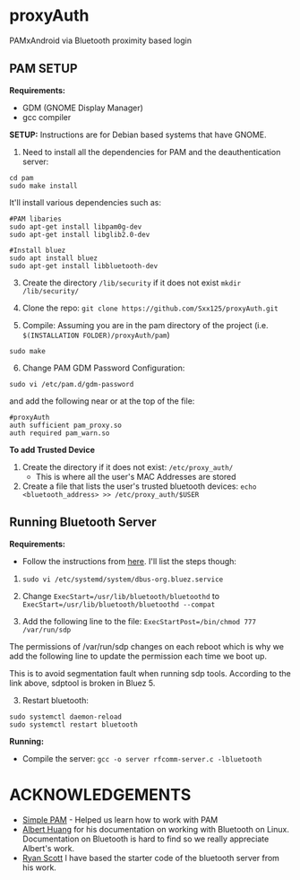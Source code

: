 # proxyAuth
PAMxAndroid via Bluetooth proximity based login

## PAM SETUP
**Requirements:**
* GDM (GNOME Display Manager)
* gcc compiler

**SETUP:**
Instructions are for Debian based systems that have GNOME.

1. Need to install all the dependencies for PAM and the deauthentication server:
```
cd pam
sudo make install
```

It'll install various dependencies such as:
```
#PAM libaries
sudo apt-get install libpam0g-dev
sudo apt-get install libglib2.0-dev

#Install bluez
sudo apt install bluez
sudo apt-get install libbluetooth-dev
```

3. Create the directory `/lib/security` if it does not exist
`mkdir /lib/security/`
 
4. Clone the repo:
`git clone https://github.com/Sxx125/proxyAuth.git`

5. Compile:
Assuming you are in the pam directory of the project (i.e. `$(INSTALLATION FOLDER)/proxyAuth/pam`)
```
sudo make
```

6. Change PAM GDM Password Configuration:
```
sudo vi /etc/pam.d/gdm-password
```
and add the following near or at the top of the file:
```
#proxyAuth
auth sufficient pam_proxy.so
auth required pam_warn.so
```

**To add Trusted Device**
1. Create the directory if it does not exist: `/etc/proxy_auth/`
    * This is where all the user's MAC Addresses are stored
2. Create a file that lists the user's trusted bluetooth devices: `echo <bluetooth_address> >> /etc/proxy_auth/$USER`

## Running Bluetooth Server

**Requirements:**

* Follow the instructions from [here](https://raspberrypi.stackexchange.com/questions/41776/failed-to-connect-to-sdp-server-on-ffffff000000-no-such-file-or-directory). I'll list the steps though:

1. `sudo vi /etc/systemd/system/dbus-org.bluez.service`

2. Change `ExecStart=/usr/lib/bluetooth/bluetoothd` to `ExecStart=/usr/lib/bluetooth/bluetoothd --compat`

3. Add the following line to the file: `ExecStartPost=/bin/chmod 777 /var/run/sdp`

The permissions of /var/run/sdp changes on each reboot which is why we add the following line to update the permission each time we boot up.

This is to avoid segmentation fault when running sdp tools. According to the link above, sdptool is broken in Bluez 5. 

3. Restart bluetooth: 
```
sudo systemctl daemon-reload
sudo systemctl restart bluetooth
```

**Running:**
* Compile the server: `gcc -o server rfcomm-server.c -lbluetooth`

# ACKNOWLEDGEMENTS
* [Simple PAM](https://github.com/beatgammit/simple-pam) - Helped us learn how to work with PAM
* [Albert Huang](https://people.csail.mit.edu/albert/bluez-intro/) for his documentation on working with Bluetooth on Linux. Documentation on Bluetooth is hard to find so we really appreciate Albert's work.
* [Ryan Scott](https://github.com/RyanGlScott/BluetoothTest) I have based the starter code of the bluetooth server from his work.
